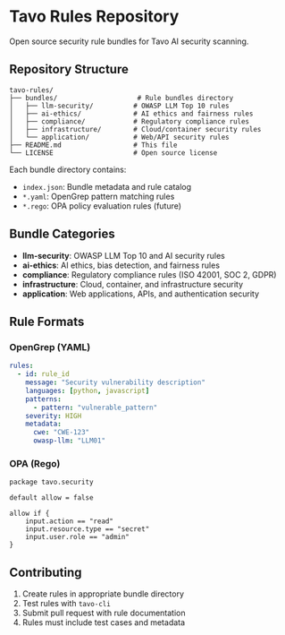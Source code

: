 # Tavo Rules Repository

Open source security rule bundles for Tavo AI security scanning.

## Repository Structure

```text
tavo-rules/
├── bundles/                    # Rule bundles directory
│   ├── llm-security/          # OWASP LLM Top 10 rules
│   ├── ai-ethics/             # AI ethics and fairness rules
│   ├── compliance/            # Regulatory compliance rules
│   ├── infrastructure/        # Cloud/container security rules
│   └── application/           # Web/API security rules
├── README.md                  # This file
└── LICENSE                    # Open source license
```

Each bundle directory contains:

- `index.json`: Bundle metadata and rule catalog
- `*.yaml`: OpenGrep pattern matching rules
- `*.rego`: OPA policy evaluation rules (future)

## Bundle Categories

- **llm-security**: OWASP LLM Top 10 and AI security rules
- **ai-ethics**: AI ethics, bias detection, and fairness rules
- **compliance**: Regulatory compliance rules (ISO 42001, SOC 2, GDPR)
- **infrastructure**: Cloud, container, and infrastructure security
- **application**: Web applications, APIs, and authentication security

## Rule Formats

### OpenGrep (YAML)

```yaml
rules:
  - id: rule_id
    message: "Security vulnerability description"
    languages: [python, javascript]
    patterns:
      - pattern: "vulnerable_pattern"
    severity: HIGH
    metadata:
      cwe: "CWE-123"
      owasp-llm: "LLM01"
```

### OPA (Rego)

```rego
package tavo.security

default allow = false

allow if {
    input.action == "read"
    input.resource.type == "secret"
    input.user.role == "admin"
}
```

## Contributing

1. Create rules in appropriate bundle directory
2. Test rules with `tavo-cli`
3. Submit pull request with rule documentation
4. Rules must include test cases and metadata
